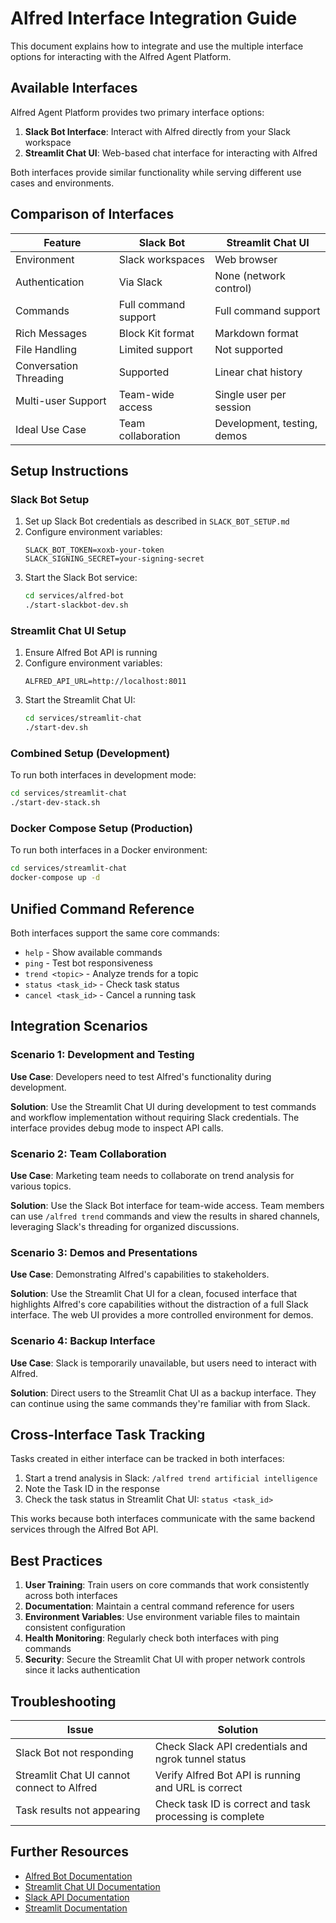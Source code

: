 # Alfred Interface Integration Guide

This document explains how to integrate and use the multiple interface options for interacting with the Alfred Agent Platform.

## Available Interfaces

Alfred Agent Platform provides two primary interface options:

1. **Slack Bot Interface**: Interact with Alfred directly from your Slack workspace
2. **Streamlit Chat UI**: Web-based chat interface for interacting with Alfred

Both interfaces provide similar functionality while serving different use cases and environments.

## Comparison of Interfaces

| Feature | Slack Bot | Streamlit Chat UI |
|---------|-----------|-------------------|
| Environment | Slack workspaces | Web browser |
| Authentication | Via Slack | None (network control) |
| Commands | Full command support | Full command support |
| Rich Messages | Block Kit format | Markdown format |
| File Handling | Limited support | Not supported |
| Conversation Threading | Supported | Linear chat history |
| Multi-user Support | Team-wide access | Single user per session |
| Ideal Use Case | Team collaboration | Development, testing, demos |

## Setup Instructions

### Slack Bot Setup

1. Set up Slack Bot credentials as described in `SLACK_BOT_SETUP.md`
2. Configure environment variables:
   ```
   SLACK_BOT_TOKEN=xoxb-your-token
   SLACK_SIGNING_SECRET=your-signing-secret
   ```
3. Start the Slack Bot service:
   ```bash
   cd services/alfred-bot
   ./start-slackbot-dev.sh
   ```

### Streamlit Chat UI Setup

1. Ensure Alfred Bot API is running
2. Configure environment variables:
   ```
   ALFRED_API_URL=http://localhost:8011
   ```
3. Start the Streamlit Chat UI:
   ```bash
   cd services/streamlit-chat
   ./start-dev.sh
   ```

### Combined Setup (Development)

To run both interfaces in development mode:

```bash
cd services/streamlit-chat
./start-dev-stack.sh
```

### Docker Compose Setup (Production)

To run both interfaces in a Docker environment:

```bash
cd services/streamlit-chat
docker-compose up -d
```

## Unified Command Reference

Both interfaces support the same core commands:

- `help` - Show available commands
- `ping` - Test bot responsiveness
- `trend <topic>` - Analyze trends for a topic
- `status <task_id>` - Check task status
- `cancel <task_id>` - Cancel a running task

## Integration Scenarios

### Scenario 1: Development and Testing

**Use Case**: Developers need to test Alfred's functionality during development.

**Solution**: Use the Streamlit Chat UI during development to test commands and workflow implementation without requiring Slack credentials. The interface provides debug mode to inspect API calls.

### Scenario 2: Team Collaboration

**Use Case**: Marketing team needs to collaborate on trend analysis for various topics.

**Solution**: Use the Slack Bot interface for team-wide access. Team members can use `/alfred trend` commands and view the results in shared channels, leveraging Slack's threading for organized discussions.

### Scenario 3: Demos and Presentations

**Use Case**: Demonstrating Alfred's capabilities to stakeholders.

**Solution**: Use the Streamlit Chat UI for a clean, focused interface that highlights Alfred's core capabilities without the distraction of a full Slack interface. The web UI provides a more controlled environment for demos.

### Scenario 4: Backup Interface

**Use Case**: Slack is temporarily unavailable, but users need to interact with Alfred.

**Solution**: Direct users to the Streamlit Chat UI as a backup interface. They can continue using the same commands they're familiar with from Slack.

## Cross-Interface Task Tracking

Tasks created in either interface can be tracked in both interfaces:

1. Start a trend analysis in Slack: `/alfred trend artificial intelligence`
2. Note the Task ID in the response
3. Check the task status in Streamlit Chat UI: `status <task_id>`

This works because both interfaces communicate with the same backend services through the Alfred Bot API.

## Best Practices

1. **User Training**: Train users on core commands that work consistently across both interfaces
2. **Documentation**: Maintain a central command reference for users
3. **Environment Variables**: Use environment variable files to maintain consistent configuration
4. **Health Monitoring**: Regularly check both interfaces with ping commands
5. **Security**: Secure the Streamlit Chat UI with proper network controls since it lacks authentication

## Troubleshooting

| Issue | Solution |
|-------|----------|
| Slack Bot not responding | Check Slack API credentials and ngrok tunnel status |
| Streamlit Chat UI cannot connect to Alfred | Verify Alfred Bot API is running and URL is correct |
| Task results not appearing | Check task ID is correct and task processing is complete |

## Further Resources

- [Alfred Bot Documentation](services/alfred-bot/README.md)
- [Streamlit Chat UI Documentation](services/streamlit-chat/README.md)
- [Slack API Documentation](https://api.slack.com/docs)
- [Streamlit Documentation](https://docs.streamlit.io/)
